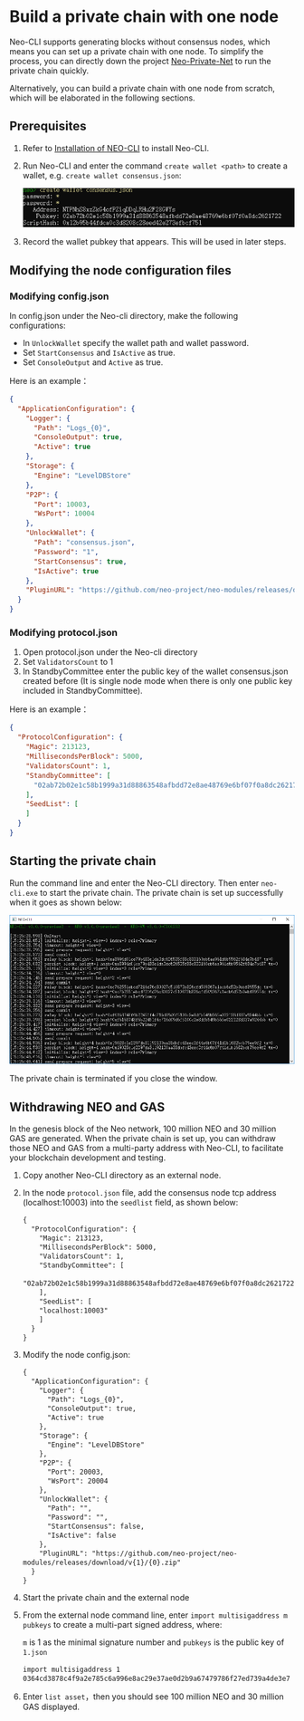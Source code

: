 # Build a private chain with one node

Neo-CLI supports generating blocks without consensus nodes, which means you can set up a private chain with one node. To simplify the process, you can directly down the project [Neo-Private-Net](https://github.com/chenzhitong/NEO-Private-Net) to run the private chain quickly.  

Alternatively, you can build a private chain with one node from scratch, which will be elaborated in the following sections.

## Prerequisites

1. Refer to [Installation of NEO-CLI](../../node/cli/setup.md) to install Neo-CLI.

2. Run Neo-CLI and enter the command `create wallet <path>` to create a wallet, e.g. `create wallet consensus.json`:

   ![](../../../zh-cn/network/assets/create-wallet.png)

3. Record the wallet pubkey that appears. This will be used in later steps.

## Modifying the node configuration files

### Modifying config.json

In config.json under the Neo-cli directory, make the following configurations:

- In `UnlockWallet` specify the wallet path and wallet password.
- Set  `StartConsensus` and `IsActive` as true.
- Set  `ConsoleOutput` and `Active` as true.

Here is an example：

```json
{
  "ApplicationConfiguration": {
    "Logger": {
      "Path": "Logs_{0}",
      "ConsoleOutput": true,
      "Active": true
    },
    "Storage": {
      "Engine": "LevelDBStore"
    },
    "P2P": {
      "Port": 10003,
      "WsPort": 10004
    },
    "UnlockWallet": {
      "Path": "consensus.json",
      "Password": "1",
      "StartConsensus": true,
      "IsActive": true
    },
    "PluginURL": "https://github.com/neo-project/neo-modules/releases/download/v{1}/{0}.zip"
  }
}
```

### Modifying protocol.json

1. Open protocol.json under the Neo-cli directory
2. Set `ValidatorsCount` to 1
3. In StandbyCommittee enter the public key of the wallet consensus.json created before (It is single node mode when there is only one public key included in StandbyCommittee).

Here is an example：

```json
{
  "ProtocolConfiguration": {
    "Magic": 213123,
    "MillisecondsPerBlock": 5000,
    "ValidatorsCount": 1,
    "StandbyCommittee": [
      "02ab72b02e1c58b1999a31d88863548afbdd72e8ae48769e6bf07f0a8dc2621722"
    ],
    "SeedList": [
    ]
  }
}
```

## Starting the private chain

Run the command line and enter the Neo-CLI directory. Then enter  `neo-cli.exe` to start the private chain. The private chain is set up successfully when it goes as shown below:

![](../assets/solo.png)

The private chain is terminated if you close the window.

## Withdrawing NEO and GAS

In the genesis block of the Neo network, 100 million NEO and 30 million GAS are generated. When the private chain is set up, you can withdraw those NEO and GAS from a multi-party address with Neo-CLI, to facilitate your blockchain development and testing.

1. Copy another Neo-CLI directory as an external node.

2. In the node `protocol.json` file, add the consensus node tcp address (localhost:10003) into the `seedlist` field, as shown below:

   ```
   {
     "ProtocolConfiguration": {
       "Magic": 213123,
       "MillisecondsPerBlock": 5000,
       "ValidatorsCount": 1,
       "StandbyCommittee": [
         "02ab72b02e1c58b1999a31d88863548afbdd72e8ae48769e6bf07f0a8dc2621722"
       ],
       "SeedList": [
       "localhost:10003"
       ]
     }
   }
   ```

3. Modify the node config.json:

   ```
   {
     "ApplicationConfiguration": {
       "Logger": {
         "Path": "Logs_{0}",
         "ConsoleOutput": true,
         "Active": true
       },
       "Storage": {
         "Engine": "LevelDBStore"
       },
       "P2P": {
         "Port": 20003,
         "WsPort": 20004
       },
       "UnlockWallet": {
         "Path": "",
         "Password": "",
         "StartConsensus": false,
         "IsActive": false
       },
       "PluginURL": "https://github.com/neo-project/neo-modules/releases/download/v{1}/{0}.zip"
     }
   }
   ```
   
4. Start the private chain and the external node

5. From the external node command line, enter `import multisigaddress m pubkeys` to create a multi-part signed address, where:

   `m` is 1 as the minimal signature number and `pubkeys` is the public key of `1.json`
   

   ```
   import multisigaddress 1 0364cd3878c4f9a2e785c6a996e8ac29e37ae0d2b9a67479786f27ed739a4de3e7
   ```
   
6. Enter `list asset`，then you should see 100 million NEO and 30 million GAS displayed.
